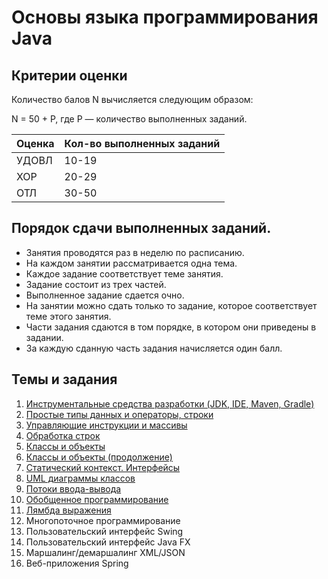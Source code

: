 # Основы языка программирования Java

## Критерии оценки

Количество балов N вычисляется следующим образом:

N = 50 + P, где P — количество выполненных заданий.

| **Оценка** | **Кол-во выполненных заданий** |
| --- | --- |
| УДОВЛ | 10-19 |
| ХОР | 20-29 |
| ОТЛ | 30-50 |

## Порядок сдачи выполненных заданий.
- Занятия проводятся раз в неделю по расписанию.
- На каждом занятии рассматривается одна тема.
- Каждое задание соответствует теме занятия.
- Задание состоит из трех частей.
- Выполненное задание сдается очно.
- На занятии можно сдать только то задание, которое соответствует теме этого занятия.
- Части задания сдаются в том порядке, в котором они приведены в задании.
- За каждую сданную часть задания начисляется один балл.

## Темы и задания

1. [Инструментальные средства разработки (JDK, IDE, Maven, Gradle)](lab1.md)
2. [Простые типы данных и операторы, строки](lab2.md)
3. [Управляющие инструкции и массивы](lab3.md)
4. [Обработка строк](lab4.md)
5. [Классы и объекты](lab5.md)
6. [Классы и объекты (продолжение)](lab6.md)
7. [Статический контекст. Интерфейсы](lab7.md)
8. [UML диаграммы классов](lab8.md)
9. [Потоки ввода-вывода](lab9.md)
10. [Обобщенное программирование](lab10.md)
11. [Лямбда выражения](lab11.md)
12. Многопоточное программирование
13. Пользовательский интерфейс Swing
14. Пользовательский интерфейс Java FX
15. Маршалинг/демаршалинг XML/JSON
16. Веб-приложения Spring
